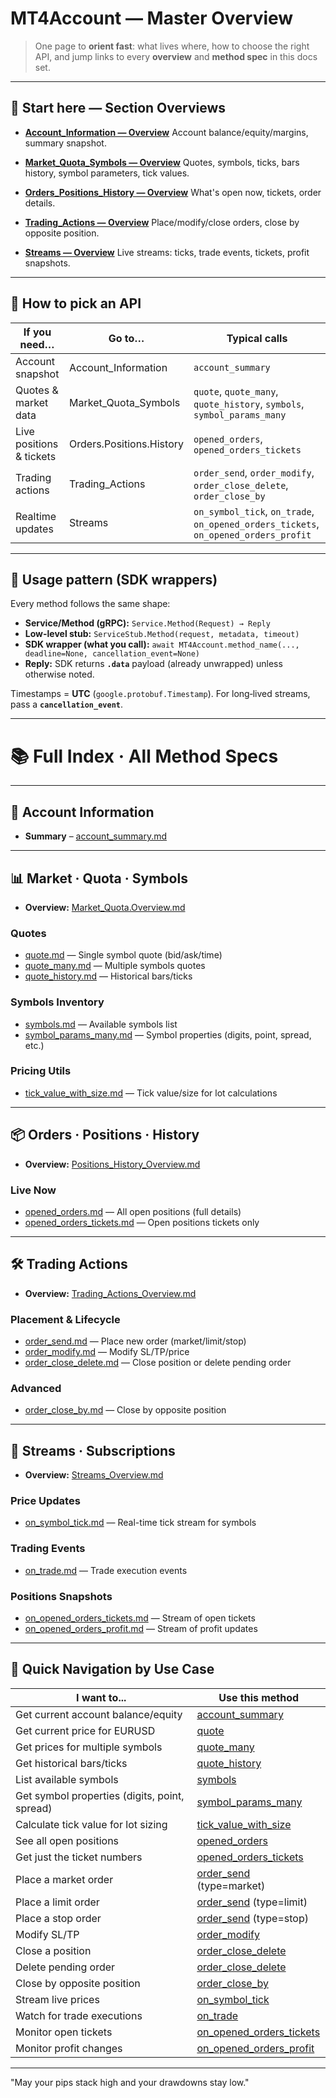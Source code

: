 # MT4Account — Master Overview

> One page to **orient fast**: what lives where, how to choose the right API, and jump links to every **overview** and **method spec** in this docs set.

---

## 🚦 Start here — Section Overviews

* **[Account\_Information — Overview](./Account_Information/account_summary.md)**
  Account balance/equity/margins, summary snapshot.

* **[Market\_Quota\_Symbols — Overview](./Market_quota_symbols/Market_Quota.Overview.md)**
  Quotes, symbols, ticks, bars history, symbol parameters, tick values.

* **[Orders\_Positions\_History — Overview](./Orders_Positions_History/Positions_History_Overview.md)**
  What's open now, tickets, order details.

* **[Trading\_Actions — Overview](./Trading_Actions/Trading_Actions_Overview.md)**
  Place/modify/close orders, close by opposite position.

* **[Streams — Overview](./Streams/Streams_Overview.md)**
  Live streams: ticks, trade events, tickets, profit snapshots.

---

## 🧭 How to pick an API

| If you need…                   | Go to…                   | Typical calls                                                                 |
| ------------------------------ | ------------------------ | ----------------------------------------------------------------------------- |
| Account snapshot               | Account\_Information     | `account_summary`                                                             |
| Quotes & market data           | Market\_Quota\_Symbols   | `quote`, `quote_many`, `quote_history`, `symbols`, `symbol_params_many`       |
| Live positions & tickets       | Orders.Positions.History | `opened_orders`, `opened_orders_tickets`                                      |
| Trading actions                | Trading\_Actions         | `order_send`, `order_modify`, `order_close_delete`, `order_close_by`         |
| Realtime updates               | Streams                  | `on_symbol_tick`, `on_trade`, `on_opened_orders_tickets`, `on_opened_orders_profit` |

---

## 🔌 Usage pattern (SDK wrappers)

Every method follows the same shape:

* **Service/Method (gRPC):** `Service.Method(Request) → Reply`
* **Low-level stub:** `ServiceStub.Method(request, metadata, timeout)`
* **SDK wrapper (what you call):** `await MT4Account.method_name(..., deadline=None, cancellation_event=None)`
* **Reply:** SDK returns **`.data`** payload (already unwrapped) unless otherwise noted.

Timestamps = **UTC** (`google.protobuf.Timestamp`). For long‑lived streams, pass a **`cancellation_event`**.

---

# 📚 Full Index · All Method Specs

---

## 📄 Account Information

* **Summary**
  – [account\_summary.md](./Account_Information/account_summary.md)

---

## 📊 Market · Quota · Symbols

* **Overview:** [Market\_Quota.Overview.md](./Market_quota_symbols/Market_Quota.Overview.md)

### Quotes

* [quote.md](./Market_quota_symbols/quote.md) — Single symbol quote (bid/ask/time)
* [quote\_many.md](./Market_quota_symbols/quote_many.md) — Multiple symbols quotes
* [quote\_history.md](./Market_quota_symbols/quote_history.md) — Historical bars/ticks

### Symbols Inventory

* [symbols.md](./Market_quota_symbols/symbols.md) — Available symbols list
* [symbol\_params\_many.md](./Market_quota_symbols/symbol_params_many.md) — Symbol properties (digits, point, spread, etc.)

### Pricing Utils

* [tick\_value\_with\_size.md](./Market_quota_symbols/tick_value_with_size.md) — Tick value/size for lot calculations

---

## 📦 Orders · Positions · History

* **Overview:** [Positions\_History\_Overview.md](./Orders_Positions_History/Positions_History_Overview.md)

### Live Now

* [opened\_orders.md](./Orders_Positions_History/opened_orders.md) — All open positions (full details)
* [opened\_orders\_tickets.md](./Orders_Positions_History/opened_orders_tickets.md) — Open positions tickets only

---

## 🛠 Trading Actions

* **Overview:** [Trading\_Actions\_Overview.md](./Trading_Actions/Trading_Actions_Overview.md)

### Placement & Lifecycle

* [order\_send.md](./Trading_Actions/order_send.md) — Place new order (market/limit/stop)
* [order\_modify.md](./Trading_Actions/order_modify.md) — Modify SL/TP/price
* [order\_close\_delete.md](./Trading_Actions/order_close_delete.md) — Close position or delete pending order

### Advanced

* [order\_close\_by.md](./Trading_Actions/order_close_by.md) — Close by opposite position

---

## 📡 Streams · Subscriptions

* **Overview:** [Streams\_Overview.md](./Streams/Streams_Overview.md)

### Price Updates

* [on\_symbol\_tick.md](./Streams/on_symbol_tick.md) — Real-time tick stream for symbols

### Trading Events

* [on\_trade.md](./Streams/on_trade.md) — Trade execution events

### Positions Snapshots

* [on\_opened\_orders\_tickets.md](./Streams/on_opened_orders_tickets.md) — Stream of open tickets
* [on\_opened\_orders\_profit.md](./Streams/on_opened_orders_profit.md) — Stream of profit updates

---

## 🎯 Quick Navigation by Use Case

| I want to... | Use this method |
|-------------|-----------------|
| Get current account balance/equity | [account\_summary](./Account_Information/account_summary.md) |
| Get current price for EURUSD | [quote](./Market_quota_symbols/quote.md) |
| Get prices for multiple symbols | [quote\_many](./Market_quota_symbols/quote_many.md) |
| Get historical bars/ticks | [quote\_history](./Market_quota_symbols/quote_history.md) |
| List available symbols | [symbols](./Market_quota_symbols/symbols.md) |
| Get symbol properties (digits, point, spread) | [symbol\_params\_many](./Market_quota_symbols/symbol_params_many.md) |
| Calculate tick value for lot sizing | [tick\_value\_with\_size](./Market_quota_symbols/tick_value_with_size.md) |
| See all open positions | [opened\_orders](./Orders_Positions_History/opened_orders.md) |
| Get just the ticket numbers | [opened\_orders\_tickets](./Orders_Positions_History/opened_orders_tickets.md) |
| Place a market order | [order\_send](./Trading_Actions/order_send.md) (type=market) |
| Place a limit order | [order\_send](./Trading_Actions/order_send.md) (type=limit) |
| Place a stop order | [order\_send](./Trading_Actions/order_send.md) (type=stop) |
| Modify SL/TP | [order\_modify](./Trading_Actions/order_modify.md) |
| Close a position | [order\_close\_delete](./Trading_Actions/order_close_delete.md) |
| Delete pending order | [order\_close\_delete](./Trading_Actions/order_close_delete.md) |
| Close by opposite position | [order\_close\_by](./Trading_Actions/order_close_by.md) |
| Stream live prices | [on\_symbol\_tick](./Streams/on_symbol_tick.md) |
| Watch for trade executions | [on\_trade](./Streams/on_trade.md) |
| Monitor open tickets | [on\_opened\_orders\_tickets](./Streams/on_opened_orders_tickets.md) |
| Monitor profit changes | [on\_opened\_orders\_profit](./Streams/on_opened_orders_profit.md) |

---

"May your pips stack high and your drawdowns stay low."
